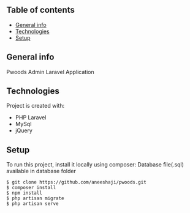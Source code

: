 ## Table of contents
* [General info](#general-info)
* [Technologies](#technologies)
* [Setup](#setup)

## General info
Pwoods Admin Laravel Application
	
## Technologies
Project is created with:
* PHP Laravel
* MySql
* jQuery
	
## Setup
To run this project, install it locally using composer:
Database file(.sql) available in database folder

```
$ git clone https://github.com/aneeshaji/pwoods.git
$ composer install
$ npm install
$ php artisan migrate
$ php artisan serve
```

